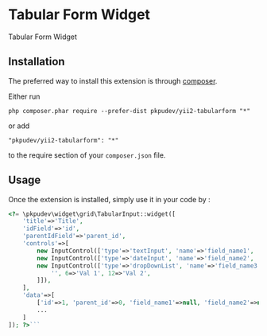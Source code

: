 Tabular Form Widget
========================
Tabular Form Widget

Installation
------------

The preferred way to install this extension is through [composer](http://getcomposer.org/download/).

Either run

```
php composer.phar require --prefer-dist pkpudev/yii2-tabularform "*"
```

or add

```
"pkpudev/yii2-tabularform": "*"
```

to the require section of your `composer.json` file.


Usage
-----

Once the extension is installed, simply use it in your code by  :

```php
<?= \pkpudev\widget\grid\TabularInput::widget([
	'title'=>'Title',
	'idField'=>'id',
	'parentIdField'=>'parent_id',
	'controls'=>[
		new InputControl(['type'=>'textInput', 'name'=>'field_name1', 'title'=>'Input 1']),
		new InputControl(['type'=>'dateInput', 'name'=>'field_name2', 'title'=>'Date 1']),
		new InputControl(['type'=>'dropDownList', 'name'=>'field_name3', 'title'=>'Options 1', 'data'=>[
			'', 6=>'Val 1', 12=>'Val 2',
		]]),
	],
	'data'=>[
		['id'=>1, 'parent_id'=>0, 'field_name1'=>null, 'field_name2'=>null, 'field_name3'=>null],
		...
	]
]); ?>```
